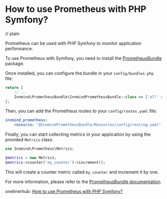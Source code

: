 # How to use Prometheus with PHP Symfony?
// plain

Prometheus can be used with PHP Symfony to monitor application performance.

To use Prometheus with Symfony, you need to install the [PrometheusBundle](https://github.com/Innmind/PrometheusBundle) package.

Once installed, you can configure the bundle in your `config/bundles.php` file:

```php
return [
    // ...
    Innmind\PrometheusBundle\InnmindPrometheusBundle::class => ['all' => true],
];
```

Then, you can add the Prometheus routes to your `config/routes.yaml` file:

```yaml
innmind_prometheus:
    resource: "@InnmindPrometheusBundle/Resources/config/routing.yaml"
```

Finally, you can start collecting metrics in your application by using the provided `Metrics` class:

```php
use Innmind\Prometheus\Metrics;

$metrics = new Metrics;
$metrics->counter('my_counter')->increment();
```

This will create a counter metric called `my_counter` and increment it by one.

For more information, please refer to the [PrometheusBundle documentation](https://github.com/Innmind/PrometheusBundle/blob/master/README.md).

onelinerhub: [How to use Prometheus with PHP Symfony?](https://onelinerhub.com/php-symfony/how-to-use-prometheus-with-php-symfony)